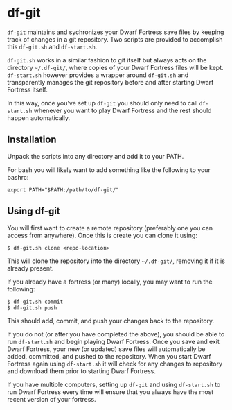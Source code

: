 df-git
======

`df-git` maintains and sychronizes your Dwarf Fortress save files by keeping
track of changes in a git repository.  Two scripts are provided to accomplish
this `df-git.sh` and `df-start.sh`.

`df-git.sh` works in a similar fashion to git
itself but always acts on the directory `~/.df-git/`, where copies of your Dwarf
Fortress files will be kept.  `df-start.sh` however provides a wrapper around
`df-git.sh` and transparently manages the git repository before and after
starting Dwarf Fortress itself.

In this way, once you've set up `df-git` you should only need to call
`df-start.sh` whenever you want to play Dwarf Fortress and the rest should
happen automatically.

Installation
------------

Unpack the scripts into any directory and add it to your PATH.

For bash you will likely want to add something like the following to your
bashrc:

```
export PATH="$PATH:/path/to/df-git/"
```

Using df-git
------------

You will first want to create a remote repository (preferably one you can access
from anywhere).  Once this is create you can clone it using:

    $ df-git.sh clone <repo-location>

This will clone the repository into the directory `~/.df-git/`, removing it if
it is already present.

If you already have a fortress (or many) locally, you may want to run the
following:

```
$ df-git.sh commit
$ df-git.sh push
```

This should add, commit, and push your changes back to the repository.

If you do not (or after you have completed the above), you should be able to
run `df-start.sh` and begin playing Dwarf Fortress.  Once you save and exit
Dwarf Fortress, your new (or updated) save files will automatically be added,
committed, and pushed to the repository.  When you start Dwarf Fortress again
using `df-start.sh` it will check for any changes to repository and download
them prior to starting Dwarf Fortress.

If you have multiple computers, setting up `df-git` and using `df-start.sh` to
run Dwarf Fortress every time will ensure that you always have the most recent
version of your fortress.

